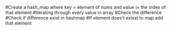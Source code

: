 #Create a hash_map where key = element of nums and value i= the index of that element
#Iterating through every value in array
#Check the difference
#Check if difference exist in hashmap
#If element does't exixst to map add that element